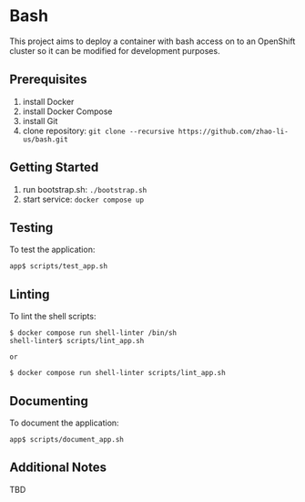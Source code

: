 # Bash
This project aims to deploy a container with bash access on to an OpenShift cluster so it can be modified for development purposes.

Prerequisites
-------------
1. install Docker
1. install Docker Compose
1. install Git
1. clone repository: `git clone --recursive https://github.com/zhao-li-us/bash.git`

Getting Started
---------------
1. run bootstrap.sh: `./bootstrap.sh`
1. start service: `docker compose up`

Testing
-------
To test the application:

    app$ scripts/test_app.sh

Linting
-------
To lint the shell scripts:

    $ docker compose run shell-linter /bin/sh
    shell-linter$ scripts/lint_app.sh

    or

    $ docker compose run shell-linter scripts/lint_app.sh

Documenting
-----------
To document the application:

    app$ scripts/document_app.sh

Additional Notes
----------------
TBD

